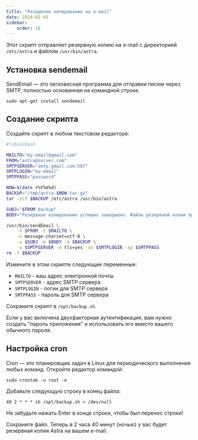 ```yaml
---
title: "Резервное копирование на e-mail"
date: 2024-02-05
sidebar:
    order: 16
---
```


Этот скрипт отправляет резервную копию на e-mail с директорией `/etc/astra` и файлом `/usr/bin/astra`.

## Установка sendemail

SendEmail — это легковесная программа для отправки писем через SMTP, полностью основанная на командной строке.

```
sudo apt-get install sendemail
```

## Создание скрипта

Создайте скрипт в любом текстовом редакторе:

```sh
#!/bin/bash

MAILTO="my-email@gmail.com"
FROM="astra@server.com"
SMTPSERVER="smtp.gmail.com:587"
SMTPLOGIN="my-email"
SMTPPASS="password"

NOW=$(date +%Y%m%d)
BACKUP="/tmp/astra-$NOW.tar.gz"
tar -zcf $BACKUP /etc/astra /usr/bin/astra

SUBJ="$FROM backup"
BODY="Резервное копирование успешно завершено. Файлы резервной копии прикреплены к этому письму"

/usr/bin/sendEmail \
    -f $FROM -t $MAILTO \
    -o message-charset=utf-8 \
    -u $SUBJ -m $BODY -a $BACKUP \
    -s $SMTPSERVER -o tls=yes -xu $SMTPLOGIN -xp $SMTPPASS
rm -f $BACKUP
```

Измените в этом скрипте следующие переменные:

- `MAILTO` - ваш адрес электронной почты
- `SMTPSERVER` - адрес SMTP сервера
- `SMTPLOGIN` - логин для SMTP сервера
- `SMTPPASS` - пароль для SMTP сервера

Сохраните скрипт в `/opt/backup.sh`.

Если у вас включена двухфакторная аутентификация, вам нужно создать "пароль приложения" и использовать его вместо вашего обычного пароля.

## Настройка cron

Cron — это планировщик задач в Linux для периодического выполнения любых команд. Откройте редактор командой:

```
sudo crontab -u root -e
```

Добавьте следующую строку в конец файла:

```
40 2 * * * sh /opt/backup.sh > /dev/null
```

Не забудьте нажать Enter в конце строки, чтобы был перенос строки!

Сохраните файл. Теперь в 2 часа 40 минут (ночью) у вас будет резервная копия Astra на вашем e-mail.
